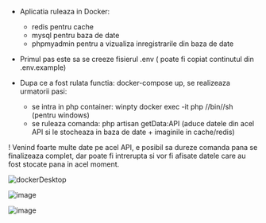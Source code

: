 + Aplicatia ruleaza in Docker:
	- redis pentru cache
	- mysql pentru baza de date
	- phpmyadmin pentru a vizualiza inregistrarile din baza de date

+ Primul pas este sa se creeze fisierul .env ( poate fi copiat continutul din .env.example)

+ Dupa ce a fost rulata functia: docker-compose up, se realizeaza urmatorii pasi:
	- se intra in php container: winpty docker exec -it php //bin//sh (pentru windows)
	- se ruleaza comanda: php artisan getData:API (aduce datele din acel API si le stocheaza in baza de date + imaginile in cache/redis)

! Venind foarte multe date pe acel API, e posibil sa dureze comanda pana se finalizeaza complet,
dar poate fi intrerupta si vor fi afisate datele care au fost stocate pana in acel moment.

![dockerDesktop](https://github.com/IacobAlexandruGeorgian/projectX/assets/84518155/57846a6f-b6e3-42f9-9113-3bf382384ae1)

![image](https://github.com/IacobAlexandruGeorgian/projectX/assets/84518155/24a07de5-20b1-4c2f-a92a-27b464048bdc)

![image](https://github.com/IacobAlexandruGeorgian/projectX/assets/84518155/bc201537-a3a9-44bb-b181-a2afb30621d9)






